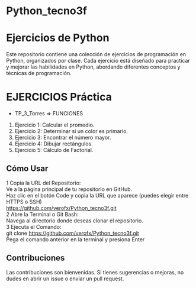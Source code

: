 # Python_tecno3f

# Ejercicios de Python

Este repositorio contiene una colección de ejercicios de programación en Python, organizados por clase. Cada ejercicio está diseñado para practicar y mejorar las habilidades en Python, abordando diferentes conceptos y técnicas de programación.

# EJERCICIOS Práctica
  * TP_3_Torres => FUNCIONES

1. Ejercicio 1: Calcular el promedio.  
2. Ejercicio 2: Determinar si un color es primario.  
3. Ejercicio 3: Encontrar el número mayor.
4. Ejercicio 4: Dibujar rectángulos.
5. Ejercicio 5: Cálculo de Factorial.  

## Cómo Usar  

1 Copia la URL del Repositorio:  
  Ve a la página principal de tu repositorio en GitHub.  
  Haz clic en el botón Code y copia la URL que aparece (puedes elegir entre HTTPS o SSH)  
  https://github.com/verofx/Python_tecno3f.git  
2 Abre la Terminal o Git Bash:  
Navega al directorio donde deseas clonar el repositorio.  
3 Ejecuta el Comando:  
  git clone https://github.com/verofx/Python_tecno3f.git  
  Pega el comando anterior en la terminal y presiona Enter  

## Contribuciones  

Las contribuciones son bienvenidas. Si tienes sugerencias o mejoras, no dudes en abrir un issue o enviar un pull request.  

